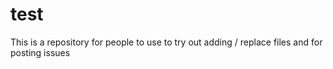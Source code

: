 # test
This is a repository for people to use to try out adding / replace files and for posting issues
